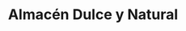 ---
title: "Almacén Dulce y Natural"
url: /bahia-blanca/almacen-dulce-y-natural/
shop: alimentación sana
---